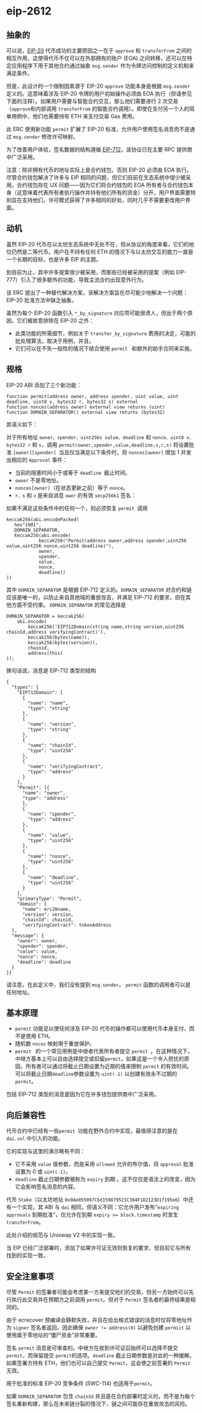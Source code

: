 # eip-2612
## 抽象的
可以说，[EIP-20](https://github.com/ethereum/EIPs/blob/master/EIPS/eip-20.md) 代币成功的主要原因之一在于 `approve` 和 `transferFrom` 之间的相互作用，这使得代币不仅可以在外部拥有的账户 (EOA) 之间转移，还可以在特定应用程序下用于其他合约通过抽象 `msg.sender` 作为令牌访问控制的定义机制来满足条件。

但是，此设计的一个限制因素源于 EIP-20 `approve` 功能本身是根据 `msg.sender` 定义的。这意味着涉及 EIP-20 令牌的用户初始操作必须由 EOA 执行（但请参见下面的注释）。如果用户需要与智能合约交互，那么他们需要进行 2 次交易（`approve`和内部调用 `transferFrom` 的智能合约调用）。即使在支付另一个人的简单用例中，他们也需要持有 ETH 来支付交易 Gas 费用。

此 ERC 使用新功能 `permit` 扩展了 EIP-20 标准，允许用户使用签名消息而不是通过 `msg.sender` 修改许可映射。

为了改善用户体验，签名数据的结构遵循 [EIP-712](https://github.com/ethereum/EIPs/blob/master/EIPS/eip-712.md)，该协议已在主要 RPC 提供商中广泛采用。

注意：除非拥有代币的地址实际上是合约钱包，否则 EIP-20 必须由 EOA 执行。尽管合约钱包解决了许多与 EIP 相同的问题，但它们目前在生态系统中很少被采用。合约钱包存在 UX 问题——因为它们将合约钱包的 EOA 所有者与合约钱包本身（这意味着代表所有者执行操作并持有他们所有的资金）分开，用户界面需要特别旨在支持他们。许可模式获得了许多相同的好处，同时几乎不需要更改用户界面。
## 动机
虽然 EIP-20 代币在以太坊生态系统中无处不在，但从协议的角度来看，它们的地位仍然是二等代币。用户在不持有任何 ETH 的情况下与以太坊交互的能力一直是一个长期的目标，也是许多 EIP 的主题。

到目前为止，其中许多提案很少被采用，而那些已经被采用的提案（例如 EIP-777）引入了很多额外的功能，导致主流合约出现意外行为。

该 ERC 提出了一种替代解决方案，该解决方案旨在尽可能少地解决一个问题：EIP-20 批准方法中缺乏抽象。

虽然为每个 EIP-20 函数引入 `*_by_signature` 对应项可能很诱人，但出于两个原因，它们被故意排除在 EIP-20 之外：

- 此类功能的所需细节，例如关于 `transfer_by_signature` 费用的决定，可能的批处理算法，取决于用例，并且，
- 它们可以在不失一般性的情况下结合使用 `permit ` 和额外的助手合同来实施。

## 规格
EIP-20 ABI 添加了三个新功能：

	function permit(address owner, address spender, uint value, uint deadline, uint8 v, bytes32 r, bytes32 s) external
	function nonces(address owner) external view returns (uint)
	function DOMAIN_SEPARATOR() external view returns (bytes32)
其语义如下：

对于所有地址 `owner、spender、uint256s value、deadline` 和 `nonce、uint8 v、bytes32 r` 和 `s`，调用 `permit(owner,spender,value,deadline,v,r,s)` 将设置批准 `[owner][spender] `当且仅当满足以下条件时，将 `nonces[owner]` 增加 1 并发出相应的 `Approval` 事件：

- 当前的阻塞时间小于或等于 `deadline `截止时间。
- `owner` 不是零地址。
- `nonces[owner]`（在状态更新之前）等于 `nonce`。
- `r、s` 和 `v` 是来自消息 `ower` 的有效 `secp256k1` 签名：

如果不满足这些条件中的任何一个，则必须恢复 `permit `调用

	keccak256(abi.encodePacked(
	   hex"1901",
	   DOMAIN_SEPARATOR,
	   keccak256(abi.encode(
	            keccak256("Permit(address owner,address spender,uint256 value,uint256 nonce,uint256 deadline)"),
	            owner,
	            spender,
	            value,
	            nonce,
	            deadline))
	))
其中 `DOMAIN_SEPARATOR` 是根据 EIP-712 定义的。`DOMAIN_SEPARATOR` 对合约和链应该是唯一的，以防止来自其他域的重放攻击，并满足 EIP-712 的要求，但在其他方面不受约束。 `DOMAIN_SEPARATOR` 的常见选择是

	DOMAIN_SEPARATOR = keccak256(
	    abi.encode(
	        keccak256('EIP712Domain(string name,string version,uint256 chainId,address verifyingContract)'),
	        keccak256(bytes(name)),
	        keccak256(bytes(version)),
	        chainid,
	        address(this)
	));
换句话说，消息是 EIP-712 类型的结构

	{
	  "types": {
	    "EIP712Domain": [
	      {
	        "name": "name",
	        "type": "string"
	      },
	      {
	        "name": "version",
	        "type": "string"
	      },
	      {
	        "name": "chainId",
	        "type": "uint256"
	      },
	      {
	        "name": "verifyingContract",
	        "type": "address"
	      }
	    ],
	    "Permit": [{
	      "name": "owner",
	      "type": "address"
	      },
	      {
	        "name": "spender",
	        "type": "address"
	      },
	      {
	        "name": "value",
	        "type": "uint256"
	      },
	      {
	        "name": "nonce",
	        "type": "uint256"
	      },
	      {
	        "name": "deadline",
	        "type": "uint256"
	      }
	    ],
	    "primaryType": "Permit",
	    "domain": {
	      "name": erc20name,
	      "version": version,
	      "chainId": chainid,
	      "verifyingContract": tokenAddress
	  },
	  "message": {
	    "owner": owner,
	    "spender": spender,
	    "value": value,
	    "nonce": nonce,
	    "deadline": deadline
	  }
	}}
请注意，在此定义中，我们没有提到 `msg.sender`。 `permit` 函数的调用者可以是任何地址。

## 基本原理
- `permit` 功能足以使任何涉及 EIP-20 代币的操作都可以使用代币本身支付，而不是使用 ETH。
- 随机数 `noces` 映射用于重放保护。
- `permit ` 的一个常见用例是中继者代表所有者提交 `permit `。在这种情况下，中继方基本上可以自由选择提交或扣留`permit`。如果这是一个令人担忧的原因，所有者可以通过将截止日期设置为近期的值来限制 `permit` 的有效时间。可以将截止日期`deadline`参数设置为 `uint(-1)` 以创建有效永不过期的`permit`。

包括 EIP-712 类型的消息是因为它在许多钱包提供商中广泛采用。

## 向后兼容性
代币合约中已经有一些`permit `功能在野外合约中实现，最值得注意的是在 `dai.sol` 中引入的功能。

它的实现与这里的演示略有不同：

- 它不采用 `value` 值参数，而是采用 `allowed` 允许的布尔值，将 `approval` 批准设置为 0 或 `uint(-1)`。
- `deadline` 截止日期参数被称为 `expiry` 到期 。这不仅仅是语法上的改变，因为它会影响签名消息的内容。

代币 `Stake`（以太坊地址 `0x0Ae055097C6d159879521C384F1D2123D1f195e6`）中还有一个实现，其 ABI 与 `dai` 相同，但语义不同：它允许用户发布“`expiring approvals` 到期批准”，仅允许在到期 `expiry >= block.timestamp` 时发生 `transferFrom`。

此处介绍的规范与 Uniswap V2 中的实现一致。

当 EIP 已经广泛部署时，添加了如果许可证无效则恢复的要求，但目前它与所有找到的实现一致。
## 安全注意事项
尽管 `Permit` 的签署者可能会考虑某一方来提交他们的交易，但另一方始终可以先行执行此交易并在预期方之前调用 `permit`。但对于 `Permit` 签名者的最终结果是相同的。

由于 ecrecover 预编译会静默失败，并且在给出格式错误的消息时仅将零地址作为 `signer` 签名者返回，因此确保 `owner != address(0)` 以避免创建 `permiit` 以使用属于零地址的“僵尸资金”非常重要。

签名 `permit` 消息是可审查的。中继方在收到许可证后始终可以选择不提交 `permit`，而保留提交 `permit`的选项。`deadline` 截止日期参数是对此的一种缓解。如果签署方持有 ETH，他们也可以自己提交 `Permit`，这会使之前签署的 `Permit` 无效。

用于批准的标准 EIP-20 竞争条件 (SWC-114) 也适用于`permit`。

如果 `DOMAIN_SEPARATOR` 包含 `chainId` 并且是在合约部署时定义的，而不是为每个签名重新构建，那么在未来链分裂的情况下，链之间可能存在重放攻击的风险。
		
